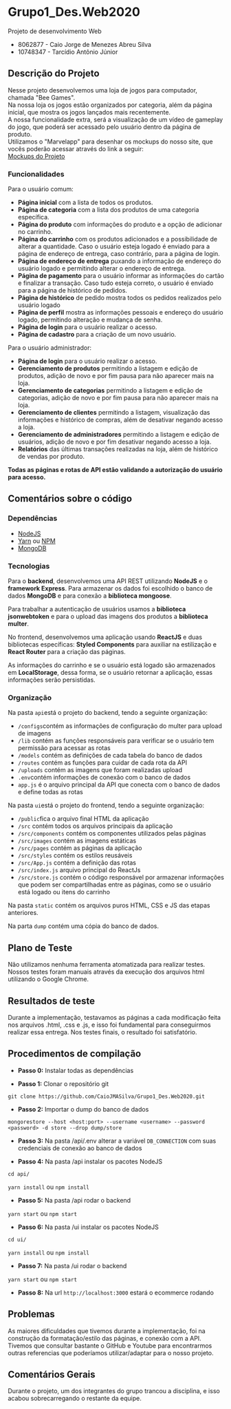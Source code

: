 # Grupo1_Des.Web2020
Projeto de desenvolvimento Web
- 8062877 - Caio Jorge de Menezes Abreu Silva		
- 10748347 - Tarcídio Antônio Júnior		

## Descrição do Projeto

Nesse projeto desenvolvemos uma loja de jogos para computador, chamada "Bee Games".<br>
Na nossa loja os jogos estão organizados por categoria, além da página inicial, que mostra os jogos lançados mais recentemente.<br>
A nossa funcionalidade extra, será a visualização de um vídeo de gameplay do jogo, que poderá ser acessado pelo usuário dentro da página de produto.<br>
Utilizamos o "Marvelapp" para desenhar os mockups do nosso site, que vocês poderão acessar através do link a seguir:<br>
[Mockups do Projeto](https://marvelapp.com/prototype/25i5e036/screen/73256281)

### Funcionalidades

Para o usuário comum:

- **Página inicial** com a lista de todos os produtos.
- **Página de categoria** com a lista dos produtos de uma categoria específica.
- **Página do produto** com informações do produto e a opção de adicionar no carrinho.
- **Página do carrinho** com os produtos adicionados e a possibilidade de alterar a quantidade. Caso o usuário esteja logado é enviado para a página de endereço de entrega, caso contrário, para a página de login.
- **Página de endereço de entrega** puxando a informação de endereço do usuário logado e permitindo alterar o endereço de entrega.
- **Página de pagamento** para o usuário informar as informações do cartão e finalizar a transação. Caso tudo esteja correto, o usuário é enviado para a página de histórico de pedidos.
- **Página de histórico** de pedido mostra todos os pedidos realizados pelo usuário logado
- **Página de perfil** mostra as informações pessoais e endereço do usuário logado, permitindo alteração e mudança de senha.
- **Página de login** para o usuário realizar o acesso.
- **Página de cadastro** para a criação de um novo usuário.

Para o usuário administrador:

- **Página de login** para o usuário realizar o acesso.
- **Gerenciamento de produtos** permitindo a listagem e edição de produtos, adição de novo e por fim pausa para não aparecer mais na loja.
- **Gerenciamento de categorias** permitindo a listagem e edição de categorias, adição de novo e por fim pausa para não aparecer mais na loja.
- **Gerenciamento de clientes** permitindo a listagem, visualização das informações e histórico de compras, além de desativar negando acesso a loja.
- **Gerenciamento de administradores** permitindo a listagem e edição de usuários, adição de novo e por fim desativar negando acesso a loja.
- **Relatórios** das últimas transações realizadas na loja, além de histórico de vendas por produto.

**Todas as páginas e rotas de API estão validando a autorização do usuário para acesso.**

## Comentários sobre o código

### Dependências 
- [NodeJS](https://nodejs.org/en/)
- [Yarn](https://yarnpkg.com/) ou [NPM](https://www.npmjs.com/)
- [MongoDB](https://www.mongodb.com/)

### Tecnologias

Para o **backend**, desenvolvemos uma API REST utilizando **NodeJS** e o **framework Express**. Para armazenar os dados foi escolhido o banco de dados **MongoDB** e para conexão a **biblioteca mongoose**.

Para trabalhar a autenticação de usuários usamos a **biblioteca jsonwebtoken** e para o upload das imagens dos produtos a **biblioteca multer**.

No frontend, desenvolvemos uma aplicação usando **ReactJS** e duas bibliotecas específicas: **Styled Components** para auxiliar na estilização e **React Router** para a criação das páginas.

As informações do carrinho e se o usuário está logado são armazenados em **LocalStorage**, dessa forma, se o usuário retornar a aplicação, essas informações serão persistidas.

### Organização

Na pasta `api`está o projeto do backend, tendo a seguinte organização:

- `/configs`contém as informações de configuração do multer para upload de imagens
- `/lib` contém as funções responsáveis para verificar se o usuário tem permissão para acessar as rotas
- `/models` contém as definições de cada tabela do banco de dados
- `/routes` contém as funções para cuidar de cada rota da API
- `/uploads` contém as imagens que foram realizadas upload
- `.env`contém informações de conexão com o banco de dados
- `app.js` é o arquivo principal da API que conecta com o banco de dados e define todas as rotas

Na pasta `ui`está o projeto do frontend, tendo a seguinte organização:

- `/public`fica o arquivo final HTML da aplicação
- `/src` contém todos os arquivos principais da aplicação
- `/src/components` contém os componentes utilizados pelas páginas
- `/src/images` contém as imagens estáticas
- `/src/pages` contém as páginas da aplicação
- `/src/styles` contém os estilos reusáveis
- `/src/App.js` contém a definição das rotas
- `/src/index.js` arquivo principal do ReactJs
- `/src/store.js` contém o código responsável por armazenar informações que podem ser compartilhadas entre as páginas, como se o usuário está logado ou itens do carrinho

Na pasta `static` contém os arquivos puros HTML, CSS e JS das etapas anteriores.

Na parta `dump` contém uma cópia do banco de dados.




## Plano de Teste

Não utilizamos nenhuma ferramenta atomatizada para realizar testes. Nossos testes foram manuais através da execução dos arquivos html utilizando o Google Chrome.

## Resultados de teste

Durante a implementação, testavamos as páginas a cada modificação feita nos arquivos .html, .css e .js, e isso foi fundamental para conseguirmos realizar essa entrega.
Nos testes finais, o resultado foi satisfatório.


## Procedimentos de compilação

- **Passo 0:** Instalar todas as dependências

- **Passo 1:** Clonar o repositório git

`git clone https://github.com/CaioJMASilva/Grupo1_Des.Web2020.git`

- **Passo 2:** Importar o dump do banco de dados

`mongorestore --host <host:port> --username <username> --password <password> -d store --drop dump/store`

- **Passo 3:** Na pasta /api/.env alterar a variável `DB_CONNECTION` com suas credenciais de conexão ao banco de dados 

- **Passo 4:** Na pasta /api instalar os pacotes NodeJS

`cd api/`

`yarn install` ou `npm install`

- **Passo 5:** Na pasta /api rodar o backend

`yarn start` ou `npm start`

- **Passo 6:** Na pasta /ui instalar os pacotes NodeJS

`cd ui/`

`yarn install` ou `npm install`

- **Passo 7:** Na pasta /ui rodar o backend

`yarn start` ou `npm start`

- **Passo 8:** Na url `http://localhost:3000` estará o ecommerce rodando


## Problemas

As maiores dificuldades que tivemos durante a implementação, foi na construção da formatação/estilo das páginas, e conexão com a API.
Tivemos que consultar bastante o GitHub e Youtube para encontrarmos outras referencias que poderíamos utilizar/adaptar para o nosso projeto.

## Comentários Gerais

Durante o projeto, um dos integrantes do grupo trancou a disciplina, e isso acabou sobrecarregando o restante da equipe.
